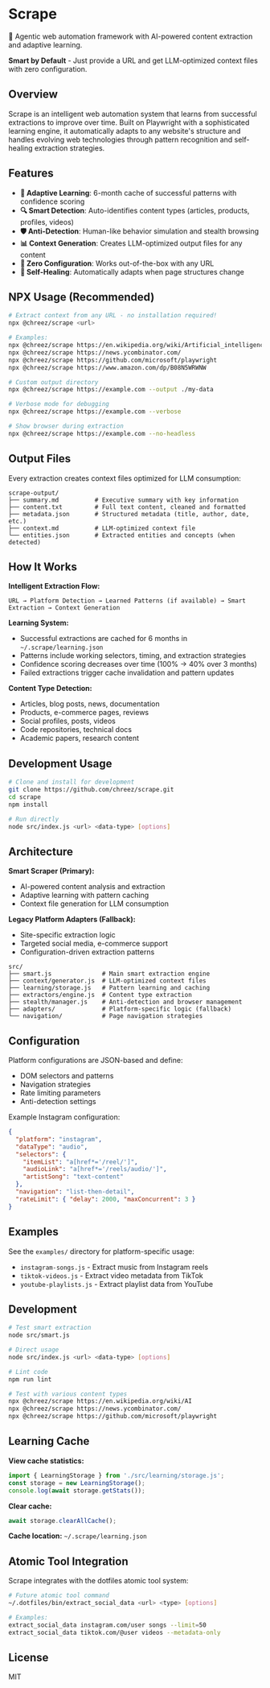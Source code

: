# Scrape

🤖 Agentic web automation framework with AI-powered content extraction and adaptive learning.

**Smart by Default** - Just provide a URL and get LLM-optimized context files with zero configuration.

## Overview

Scrape is an intelligent web automation system that learns from successful extractions to improve over time. Built on Playwright with a sophisticated learning engine, it automatically adapts to any website's structure and handles evolving web technologies through pattern recognition and self-healing extraction strategies.

## Features

- **🧠 Adaptive Learning**: 6-month cache of successful patterns with confidence scoring
- **🔍 Smart Detection**: Auto-identifies content types (articles, products, profiles, videos)
- **🛡️ Anti-Detection**: Human-like behavior simulation and stealth browsing
- **📊 Context Generation**: Creates LLM-optimized output files for any content
- **🚀 Zero Configuration**: Works out-of-the-box with any URL
- **🔧 Self-Healing**: Automatically adapts when page structures change

## NPX Usage (Recommended)

```bash
# Extract context from any URL - no installation required!
npx @chreez/scrape <url>

# Examples:
npx @chreez/scrape https://en.wikipedia.org/wiki/Artificial_intelligence
npx @chreez/scrape https://news.ycombinator.com/
npx @chreez/scrape https://github.com/microsoft/playwright
npx @chreez/scrape https://www.amazon.com/dp/B08N5WRWNW

# Custom output directory
npx @chreez/scrape https://example.com --output ./my-data

# Verbose mode for debugging
npx @chreez/scrape https://example.com --verbose

# Show browser during extraction
npx @chreez/scrape https://example.com --no-headless
```

## Output Files

Every extraction creates context files optimized for LLM consumption:

```
scrape-output/
├── summary.md          # Executive summary with key information
├── content.txt         # Full text content, cleaned and formatted
├── metadata.json       # Structured metadata (title, author, date, etc.)
├── context.md          # LLM-optimized context file
└── entities.json       # Extracted entities and concepts (when detected)
```

## How It Works

**Intelligent Extraction Flow:**
```
URL → Platform Detection → Learned Patterns (if available) → Smart Extraction → Context Generation
```

**Learning System:**
- Successful extractions are cached for 6 months in `~/.scrape/learning.json`
- Patterns include working selectors, timing, and extraction strategies
- Confidence scoring decreases over time (100% → 40% over 3 months)
- Failed extractions trigger cache invalidation and pattern updates

**Content Type Detection:**
- Articles, blog posts, news, documentation
- Products, e-commerce pages, reviews
- Social profiles, posts, videos
- Code repositories, technical docs
- Academic papers, research content

## Development Usage

```bash
# Clone and install for development
git clone https://github.com/chreez/scrape.git
cd scrape
npm install

# Run directly
node src/index.js <url> <data-type> [options]
```

## Architecture

**Smart Scraper (Primary):**
- AI-powered content analysis and extraction
- Adaptive learning with pattern caching
- Context file generation for LLM consumption

**Legacy Platform Adapters (Fallback):**
- Site-specific extraction logic
- Targeted social media, e-commerce support
- Configuration-driven extraction patterns

```
src/
├── smart.js              # Main smart extraction engine
├── context/generator.js  # LLM-optimized context files
├── learning/storage.js   # Pattern learning and caching
├── extractors/engine.js  # Content type extraction
├── stealth/manager.js    # Anti-detection and browser management
├── adapters/             # Platform-specific logic (fallback)
└── navigation/           # Page navigation strategies
```

## Configuration

Platform configurations are JSON-based and define:
- DOM selectors and patterns
- Navigation strategies
- Rate limiting parameters
- Anti-detection settings

Example Instagram configuration:
```json
{
  "platform": "instagram",
  "dataType": "audio",
  "selectors": {
    "itemList": "a[href*='/reel/']",
    "audioLink": "a[href*='/reels/audio/']",
    "artistSong": "text-content"
  },
  "navigation": "list-then-detail",
  "rateLimit": { "delay": 2000, "maxConcurrent": 3 }
}
```

## Examples

See the `examples/` directory for platform-specific usage:
- `instagram-songs.js` - Extract music from Instagram reels
- `tiktok-videos.js` - Extract video metadata from TikTok
- `youtube-playlists.js` - Extract playlist data from YouTube

## Development

```bash
# Test smart extraction
node src/smart.js

# Direct usage
node src/index.js <url> <data-type> [options]

# Lint code
npm run lint

# Test with various content types
npx @chreez/scrape https://en.wikipedia.org/wiki/AI
npx @chreez/scrape https://news.ycombinator.com/
npx @chreez/scrape https://github.com/microsoft/playwright
```

## Learning Cache

**View cache statistics:**
```javascript
import { LearningStorage } from './src/learning/storage.js';
const storage = new LearningStorage();
console.log(await storage.getStats());
```

**Clear cache:**
```javascript
await storage.clearAllCache();
```

**Cache location:** `~/.scrape/learning.json`

## Atomic Tool Integration

Scrape integrates with the dotfiles atomic tool system:

```bash
# Future atomic tool command
~/.dotfiles/bin/extract_social_data <url> <type> [options]

# Examples:
extract_social_data instagram.com/user songs --limit=50
extract_social_data tiktok.com/@user videos --metadata-only
```

## License

MIT